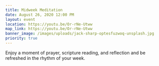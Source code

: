 ```yaml
---
title: Midweek Meditation
date: August 26, 2020 12:00 PM
layout: event
location: https://youtu.be/Or-rNe-Utww
map_link: https://youtu.be/Or-rNe-Utww
banner_image: /images/uploads/jack-sharp-optesfuzwoq-unsplash.jpg
priority: true
---
```

Enjoy a moment of prayer, scripture reading, and reflection and be refreshed in the rhythm of your week.